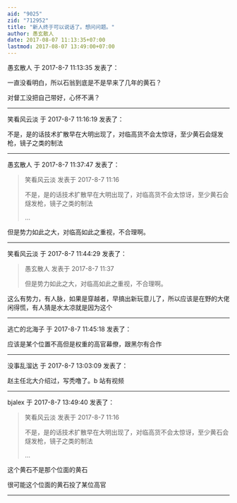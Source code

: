 ```yaml
---
aid: "9025"
zid: "712952"
title: "新人终于可以说话了。想问问题。"
author: 愚玄散人
date: 2017-08-07 11:13:35+07:00
lastmod: 2017-08-07 13:49:00+07:00
---
```


愚玄散人 于 2017-8-7 11:13:35 发表了：

一直没看明白，所以石翁到底是不是早来了几年的黄石？

对督工没把自己带好，心怀不满？

---

笑看风云淡 于 2017-8-7 11:16:19 发表了：

不是，是的话技术扩散早在大明出现了，对临高货不会太惊讶，至少黄石会燧发枪，镜子之类的制法

---

愚玄散人 于 2017-8-7 11:37:47 发表了：

> 笑看风云淡 发表于 2017-8-7 11:16
>
> 不是，是的话技术扩散早在大明出现了，对临高货不会太惊讶，至少黄石会燧发枪，镜子之类的制法
>
> ...

但是势力如此之大，对临高如此之重视，不合理啊。

---

笑看风云淡 于 2017-8-7 11:44:29 发表了：

> 愚玄散人 发表于 2017-8-7 11:37
>
> 但是势力如此之大，对临高如此之重视，不合理啊。

这么有势力，有人脉，如果是穿越者，早搞出新玩意儿了，所以应该是在野的大佬闲得慌，有人猜是水太凉就是因为这个

---

逃亡的北海子 于 2017-8-7 11:45:18 发表了：

应该是某个位置不高但是权重的高官幕僚，跟黑尔有合作

---

没事乱溜达 于 2017-8-7 13:03:09 发表了：

赵主任北大介绍过，写秃噜了。b 站有视频

---

bjalex 于 2017-8-7 13:49:40 发表了：

> 笑看风云淡 发表于 2017-8-7 11:16
>
> 不是，是的话技术扩散早在大明出现了，对临高货不会太惊讶，至少黄石会燧发枪，镜子之类的制法
>
> ...

这个黄石不是那个位面的黄石

很可能这个位面的黄石投了某位高官

---
